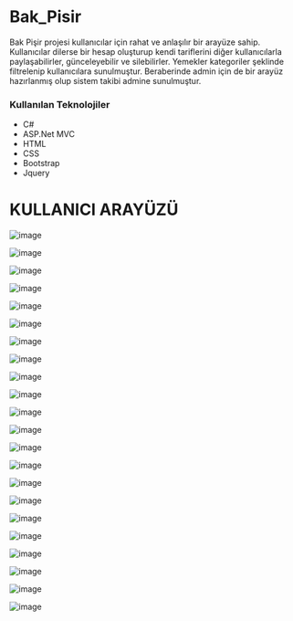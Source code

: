 # Bak_Pisir 
Bak Pişir projesi kullanıcılar için rahat ve anlaşılır bir arayüze sahip. Kullanıcılar dilerse bir hesap oluşturup kendi tariflerini diğer kullanıcılarla paylaşabilirler, günceleyebilir ve silebilirler.
Yemekler kategoriler şeklinde filtrelenip kullanıcılara sunulmuştur. Beraberinde admin için de bir arayüz hazırlanmış olup sistem takibi admine sunulmuştur.

### Kullanılan Teknolojiler
* C#
* ASP.Net MVC
* HTML
* CSS
* Bootstrap
* Jquery

# KULLANICI ARAYÜZÜ
![image](https://github.com/drybozan/Bak_Pisir/assets/86890722/68f5bbea-32bd-451a-97c7-c38996db803a)

![image](https://github.com/drybozan/Bak_Pisir/assets/86890722/6cb1f6b2-bde5-4551-bf1d-f0886d3ea7e7)

![image](https://github.com/drybozan/Bak_Pisir/assets/86890722/3bf762dc-8aa8-4298-afae-d57bd3fdb4d8)

![image](https://github.com/drybozan/Bak_Pisir/assets/86890722/a9a4ee30-3f52-4193-9f54-a6b6b9e269ff)

![image](https://github.com/drybozan/Bak_Pisir/assets/86890722/3402c3a9-6fde-4b03-b4c7-31451ea7fd0c)

![image](https://github.com/drybozan/Bak_Pisir/assets/86890722/fd75db28-0bc8-4f7a-9604-03f2dae454b1)

![image](https://github.com/drybozan/Bak_Pisir/assets/86890722/1e602192-d886-459b-b25b-9b9e24d8a38c)

![image](https://github.com/drybozan/Bak_Pisir/assets/86890722/28c63818-36b0-4a5d-bf57-5e227c3347d8)

![image](https://github.com/drybozan/Bak_Pisir/assets/86890722/df0985e3-15e2-4bd1-a749-d204d1b3cc3c)

![image](https://github.com/drybozan/Bak_Pisir/assets/86890722/7e4fc9a8-b7ed-4401-977b-691f2a095306)

![image](https://github.com/drybozan/Bak_Pisir/assets/86890722/5a58305c-f397-4868-ac3e-d4d250e74c35)

![image](https://github.com/drybozan/Bak_Pisir/assets/86890722/1090e0eb-c296-46f2-bfbd-f99a563020c6)

![image](https://github.com/drybozan/Bak_Pisir/assets/86890722/505b85d7-c1bf-4481-8be9-f892354f73a6)

![image](https://github.com/drybozan/Bak_Pisir/assets/86890722/49bd6389-59e0-4dbc-af17-76564785de78)

![image](https://github.com/drybozan/Bak_Pisir/assets/86890722/bdb07752-2579-4c02-b658-87b5a64216e9)

![image](https://github.com/drybozan/Bak_Pisir/assets/86890722/f12d19bf-17ac-433c-b66f-092772a56632)

![image](https://github.com/drybozan/Bak_Pisir/assets/86890722/143882ef-b268-4e30-a82d-8624a63ef3ab)

![image](https://github.com/drybozan/Bak_Pisir/assets/86890722/c26389b9-8808-4c95-81f2-7a2b28900f44)

![image](https://github.com/drybozan/Bak_Pisir/assets/86890722/68deed64-6bce-48d7-8684-adffe434df4e)

![image](https://github.com/drybozan/Bak_Pisir/assets/86890722/e06847ac-91f4-4344-af44-9807368bcddd)

![image](https://github.com/drybozan/Bak_Pisir/assets/86890722/42d17edc-8e96-4c28-a8c6-6b6f7cd8c4da)

![image](https://github.com/drybozan/Bak_Pisir/assets/86890722/42382424-fb02-45c4-ac47-0c51bd830882)

















